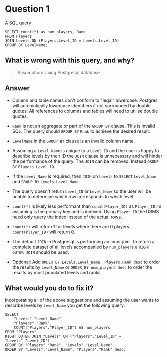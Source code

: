 # Question 1

A SQL query

```
SELECT count(*) as num_players, Rank
FROM Players
JOIN Levels ON (Players.Level_ID = Levels.Level_ID)
GROUP BY LevelName;
```

## What is wrong with this query, and why?

> Assumption: Using Postgresql database

## Answer

- Column and table names don't conform to "legal" lowercase. Postgres will automatically lowercase identifiers if not surrounded by double quotes. All references to columns and tables will need to utilise double quotes.

- `Rank` is not an aggregate or part of the `GROUP BY` clause. This is invalid SQL. The query should `GROUP BY` `Rank` to achieve the desired result.

- `LevelName` in the `GROUP BY` clause is an invalid column name.

- Assuming a `Level_Name` is unique to a `Level_ID` and the user is happy to describe levels by their ID the `JOIN` clause is unnecessary and will hinder the performance of the query. The `JOIN` can be removed. Instead `GROUP BY` `Players.Level_ID`.

- If the `Level_Name` is required, then `JOIN` on `Levels` to `SELECT` `Level_Name` and `GROUP_BY` `Levels.Level_Name`.

- The query doesn't return `Level_ID` or `Level_Name` so the user will be unable to determine which row corresponds to which level.

- `count(*)` is likely less performant than `count(Player_ID)` as `Player_ID` im assuming is the primary key and is indexed. Using `Player_ID` the DBMS need only query the index instead of the actual rows.

- `count(*)` will return 1 for levels where there are 0 players. `count(Player_ID)` will return 0.

- The default `JOIN` in Postgresql is performing an inner join. To return a complete dataset of all levels accompanied by `num_players` a `RIGHT OUTER JOIN` should be used.

- Optional: Add `ORDER BY Levels.Level_Name, Players.Rank desc` to order the results by `Level_Name` or `ORDER_BY num_players desc` to order the results by most populated levels and ranks.

## What would you do to fix it?

Incorporating all of the above suggestions and assuming the user wants to describe levels by `Level_Name` you get the following query:

```
SELECT 
    "Levels"."Level_Name",
    "Players"."Rank",
    COUNT("Players"."Player_ID") AS num_players
FROM "Players"
RIGHT OUTER JOIN "Levels" ON ("Players"."Level_ID" = "Levels"."Level_ID")
GROUP BY "Players"."Rank", "Levels"."Level_Name"
ORDER BY "Levels"."Level_Name", "Players"."Rank" desc;
```
